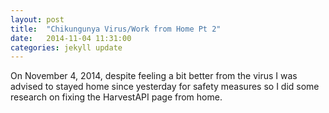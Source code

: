 ```yaml
---
layout: post
title:  "Chikungunya Virus/Work from Home Pt 2"
date:   2014-11-04 11:31:00
categories: jekyll update
---
```


On November 4, 2014, despite feeling a bit better from the virus I was advised to stayed home since yesterday for safety measures
so I did some research on fixing the HarvestAPI page from home.